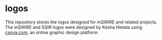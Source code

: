# logos

This repository stores the logos designed for inQWIRE and related projects. The inQWIRE and SQIR logos were designed by Kesha Hietala using [canva.com](https://www.canva.com/), an online graphic design platform.